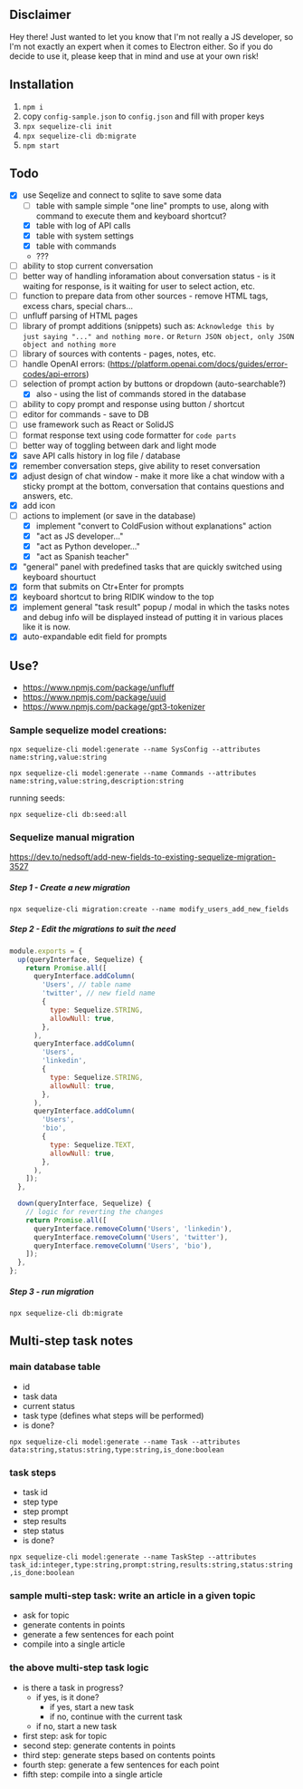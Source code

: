 ## Disclaimer

Hey there! Just wanted to let you know that I'm not really a JS developer, so I'm not exactly an expert when it comes to Electron either. So if you do decide to use it, please keep that in mind and use at your own risk! 

## Installation
1. `npm i`
2. copy `config-sample.json` to `config.json` and fill with proper keys
3. `npx sequelize-cli init`
4. `npx sequelize-cli db:migrate`
3. `npm start`


## Todo
- [X] use Seqelize and connect to sqlite to save some data
  - [ ] table with sample simple "one line" prompts to use, along with command to execute them and keyboard shortcut?
  - [X] table with log of API calls
  - [X] table with system settings
  - [X] table with commands
  - ???
- [ ] ability to stop current conversation
- [ ] better way of handling inforamation about conversation status - is it waiting for response, is it waiting for user to select action, etc.
- [ ] function to prepare data from other sources - remove HTML tags, excess chars, special chars...
- [ ] unfluff parsing of HTML pages
- [ ] library of prompt additions (snippets) such as: `Acknowledge this by just saying "..." and nothing more.` or `Return JSON object, only JSON object and nothing more`
- [ ] library of sources with contents - pages, notes, etc.
- [ ] handle OpenAI errors: (https://platform.openai.com/docs/guides/error-codes/api-errors)
- [ ] selection of prompt action by buttons or dropdown (auto-searchable?)
  - [X] also - using the list of commands stored in the database
- [ ] ability to copy prompt and response using button / shortcut
- [ ] editor for commands - save to DB
- [ ] use framework such as React or SolidJS
- [ ] format response text using code formatter for ``` code parts ```
- [ ] better way of toggling between dark and light mode
- [X] save API calls history in log file / database
- [X] remember conversation steps, give ability to reset conversation
- [X] adjust design of chat window - make it more like a chat window with a sticky prompt at the bottom, conversation that contains questions and answers, etc.
- [X] add icon
- [ ] actions to implement (or save in the database)
  - [X] implement "convert to ColdFusion without explanations" action
  - [X] "act as JS developer..."
  - [X] "act as Python developer..."
  - [X] "act as Spanish teacher"
- [X] "general" panel with predefined tasks that are quickly switched using keyboard shourtuct
- [X] form that submits on Ctr+Enter for prompts
- [X] keyboard shortcut to bring RIDIK window to the top
- [X] implement general "task result" popup / modal in which the tasks notes and debug info will be displayed instead of putting it in various places like it is now.
- [X] auto-expandable edit field for prompts

## Use?
- https://www.npmjs.com/package/unfluff
- https://www.npmjs.com/package/uuid
- https://www.npmjs.com/package/gpt3-tokenizer

### Sample sequelize model creations:

`npx sequelize-cli model:generate --name SysConfig --attributes name:string,value:string`

`npx sequelize-cli model:generate --name Commands --attributes name:string,value:string,description:string`

running seeds:

`npx sequelize-cli db:seed:all`

### Sequelize manual migration
https://dev.to/nedsoft/add-new-fields-to-existing-sequelize-migration-3527

##### Step 1 - Create a new migration
`npx sequelize-cli migration:create --name modify_users_add_new_fields`

##### Step 2 - Edit the migrations to suit the need
```javascript
module.exports = {
  up(queryInterface, Sequelize) {
    return Promise.all([
      queryInterface.addColumn(
        'Users', // table name
        'twitter', // new field name
        {
          type: Sequelize.STRING,
          allowNull: true,
        },
      ),
      queryInterface.addColumn(
        'Users',
        'linkedin',
        {
          type: Sequelize.STRING,
          allowNull: true,
        },
      ),
      queryInterface.addColumn(
        'Users',
        'bio',
        {
          type: Sequelize.TEXT,
          allowNull: true,
        },
      ),
    ]);
  },

  down(queryInterface, Sequelize) {
    // logic for reverting the changes
    return Promise.all([
      queryInterface.removeColumn('Users', 'linkedin'),
      queryInterface.removeColumn('Users', 'twitter'),
      queryInterface.removeColumn('Users', 'bio'),
    ]);
  },
};
```

##### Step 3 - run migration
`npx sequelize-cli db:migrate`

## Multi-step task notes

### main database table
- id
- task data
- current status
- task type (defines what steps will be performed)
- is done?

`npx sequelize-cli model:generate --name Task --attributes data:string,status:string,type:string,is_done:boolean`

### task steps
- task id
- step type
- step prompt 
- step results
- step status
- is done?

`npx sequelize-cli model:generate --name TaskStep --attributes task_id:integer,type:string,prompt:string,results:string,status:string,is_done:boolean`

### sample multi-step task: write an article in a given topic
- ask for topic
- generate contents in points
- generate a few sentences for each point
- compile into a single article

### the above multi-step task logic
- is there a task in progress?
  - if yes, is it done?
    - if yes, start a new task
    - if no, continue with the current task
  - if no, start a new task
- first step: ask for topic
- second step: generate contents in points
- third step: generate steps based on contents points
- fourth step: generate a few sentences for each point
- fifth step: compile into a single article

